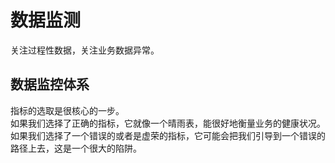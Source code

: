 # 数据监测

关注过程性数据，关注业务数据异常。


## 数据监控体系

指标的选取是很核心的一步。  
如果我们选择了正确的指标，它就像一个晴雨表，能很好地衡量业务的健康状况。  
如果我们选择了一个错误的或者是虚荣的指标，它可能会把我们引导到一个错误的路径上去，这是一个很大的陷阱。

